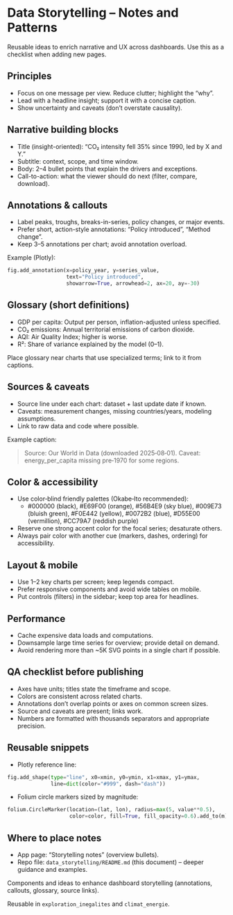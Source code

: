 # Data Storytelling – Notes and Patterns

Reusable ideas to enrich narrative and UX across dashboards. Use this as a checklist when adding new pages.

## Principles
- Focus on one message per view. Reduce clutter; highlight the “why”.
- Lead with a headline insight; support it with a concise caption.
- Show uncertainty and caveats (don’t overstate causality).

## Narrative building blocks
- Title (insight-oriented): “CO₂ intensity fell 35% since 1990, led by X and Y.”
- Subtitle: context, scope, and time window.
- Body: 2–4 bullet points that explain the drivers and exceptions.
- Call-to-action: what the viewer should do next (filter, compare, download).

## Annotations & callouts
- Label peaks, troughs, breaks-in-series, policy changes, or major events.
- Prefer short, action-style annotations: “Policy introduced”, “Method change”.
- Keep 3–5 annotations per chart; avoid annotation overload.

Example (Plotly):
```python
fig.add_annotation(x=policy_year, y=series_value,
                   text="Policy introduced",
                   showarrow=True, arrowhead=2, ax=20, ay=-30)
```

## Glossary (short definitions)
- GDP per capita: Output per person, inflation-adjusted unless specified.
- CO₂ emissions: Annual territorial emissions of carbon dioxide.
- AQI: Air Quality Index; higher is worse.
- R²: Share of variance explained by the model (0–1).

Place glossary near charts that use specialized terms; link to it from captions.

## Sources & caveats
- Source line under each chart: dataset + last update date if known.
- Caveats: measurement changes, missing countries/years, modeling assumptions.
- Link to raw data and code where possible.

Example caption:
> Source: Our World in Data (downloaded 2025‑08‑01). Caveat: energy_per_capita missing pre‑1970 for some regions.

## Color & accessibility
- Use color‑blind friendly palettes (Okabe‑Ito recommended):
  - #000000 (black), #E69F00 (orange), #56B4E9 (sky blue), #009E73 (bluish green),
    #F0E442 (yellow), #0072B2 (blue), #D55E00 (vermillion), #CC79A7 (reddish purple)
- Reserve one strong accent color for the focal series; desaturate others.
- Always pair color with another cue (markers, dashes, ordering) for accessibility.

## Layout & mobile
- Use 1–2 key charts per screen; keep legends compact.
- Prefer responsive components and avoid wide tables on mobile.
- Put controls (filters) in the sidebar; keep top area for headlines.

## Performance
- Cache expensive data loads and computations.
- Downsample large time series for overview; provide detail on demand.
- Avoid rendering more than ~5K SVG points in a single chart if possible.

## QA checklist before publishing
- Axes have units; titles state the timeframe and scope.
- Colors are consistent across related charts.
- Annotations don’t overlap points or axes on common screen sizes.
- Source and caveats are present; links work.
- Numbers are formatted with thousands separators and appropriate precision.

## Reusable snippets
- Plotly reference line:
```python
fig.add_shape(type="line", x0=xmin, y0=ymin, x1=xmax, y1=ymax,
              line=dict(color="#999", dash="dash"))
```
- Folium circle markers sized by magnitude:
```python
folium.CircleMarker(location=(lat, lon), radius=max(5, value**0.5),
                    color=color, fill=True, fill_opacity=0.6).add_to(m)
```

## Where to place notes
- App page: “Storytelling notes” (overview bullets).
- Repo file: `data_storytelling/README.md` (this document) – deeper guidance and examples.

Components and ideas to enhance dashboard storytelling (annotations, callouts, glossary, source links).

Reusable in `exploration_inegalites` and `climat_energie`.



